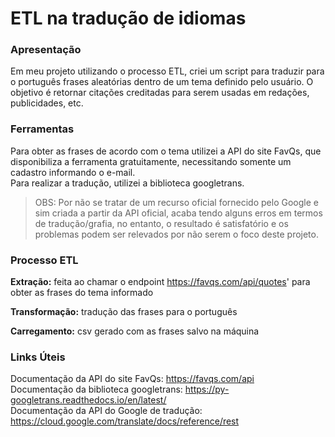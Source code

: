 # ETL na tradução de idiomas

### Apresentação
Em meu projeto utilizando o processo ETL, criei um script para traduzir para o português frases aleatórias dentro de um tema definido pelo usuário. O objetivo é retornar citações creditadas para serem usadas em redações, publicidades, etc.

### Ferramentas
Para obter as frases de acordo com o tema utilizei a API do site FavQs, que disponibiliza a ferramenta gratuitamente, necessitando somente um cadastro informando o e-mail.
<br>
Para realizar a tradução, utilizei a biblioteca googletrans.

>OBS: Por não se tratar de um recurso oficial fornecido pelo Google e sim criada a partir da API oficial, acaba tendo alguns erros em termos de tradução/grafia, no entanto, o resultado é satisfatório e os problemas podem ser relevados por não serem o foco deste projeto.

### Processo ETL
<b>Extração:</b> feita ao chamar o endpoint https://favqs.com/api/quotes' para obter as frases do tema informado

<b>Transformação:</b> tradução das frases para o português

<b>Carregamento:</b> csv gerado com as frases salvo na máquina

### Links Úteis
Documentação da API do site FavQs: https://favqs.com/api
<br>
Documentação da biblioteca googletrans: https://py-googletrans.readthedocs.io/en/latest/
<br>
Documentação da API do Google de tradução: https://cloud.google.com/translate/docs/reference/rest